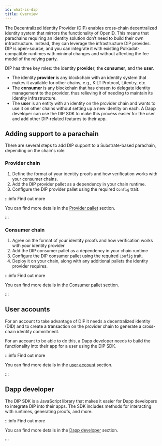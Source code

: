 ```yaml
---
id: what-is-dip
title: Overview
---
```


The Decentralized Identity Provider (DIP) enables cross-chain decentralized identity system that mirrors the functionality of OpenID.
This means that parachains requiring an identity solution don’t need to build their own infrastructure.
Instead, they can leverage the infrastructure DIP provides.
DIP is open-source, and you can integrate it with existing Polkadot-compatible runtimes with minimal changes and without affecting the fee model of the relying party.

DIP has three key roles: the identity **provider**, the **consumer**, and the **user**.

- The identity **provider** is any blockchain with an identity system that makes it available for other chains, e.g., KILT Protocol, Litentry, etc.
- The **consumer** is any blockchain that has chosen to delegate identity management to the provider, thus relieving it of needing to maintain its identity infrastructure.
- The **user** is an entity with an identity on the provider chain and wants to use it on other chains without setting up a new identity on each. A Dapp developer can use the DIP SDK to make this process easier for the user and add other DIP-related features to their app.

## Adding support to a parachain

There are several steps to add DIP support to a Substrate-based parachain, depending on the chain's role.

### Provider chain

1. Define the format of your identity proofs and how verification works with your consumer chains.
2. Add the DIP provider pallet as a dependency in your chain runtime.
3. Configure the DIP provider pallet using the required `Config` trait.

:::info Find out more

You can find more details in the [Provider pallet](./02_provider.md) section.

:::

### Consumer chain

1. Agree on the format of your identity proofs and how verification works with your identity provider
2. Add the DIP consumer pallet as a dependency in your chain runtime
3. Configure the DIP consumer pallet using the required `Config` trait.
4. Deploy it on your chain, along with any additional pallets the identity provider requires.

:::info Find out more

You can find more details in the [Consumer pallet](./03_consumer.md) section.

:::

## User accounts

For an account to take advantage of DIP it needs a decentralized identity (DID) and to create a transaction on the provider chain to generate a cross-chain identity commitment.

For an account to be able to do this, a Dapp developer needs to build the functionality into their app for a user using the DIP SDK.

:::info Find out more

You can find more details in the [user account](./05_user_account.md) section.

:::

## Dapp developer

The DIP SDK is a JavaScript library that makes it easier for Dapp developers to integrate DIP into their apps. The SDK includes methods for interacting with runtimes, generating proofs, and more.

:::info Find out more

You can find more details in the [Dapp developer](./04_dapp_developer.md) section.

:::